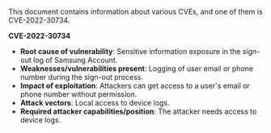 This document contains information about various CVEs, and one of them is CVE-2022-30734.

**CVE-2022-30734**
*   **Root cause of vulnerability**: Sensitive information exposure in the sign-out log of Samsung Account.
*   **Weaknesses/vulnerabilities present**: Logging of user email or phone number during the sign-out process.
*   **Impact of exploitation**: Attackers can get access to a user's email or phone number without permission.
*   **Attack vectors**: Local access to device logs.
*   **Required attacker capabilities/position**: The attacker needs access to device logs.